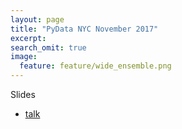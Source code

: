 ```yaml
---
layout: page
title: "PyData NYC November 2017"
excerpt:
search_omit: true
image:
  feature: feature/wide_ensemble.png
---
```


Slides

- [talk](/workshops/pydataNYC2017/pydata-nyc-2017.pdf)
